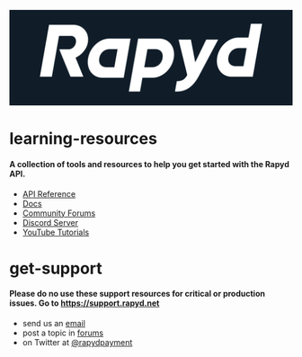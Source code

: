 ![Rapyd Payments](https://github.com/Rapyd-Samples/learning-resources/blob/main/gitjhub-logo%402x.png)

# learning-resources
#### A collection of tools and resources to help you get started with the Rapyd API. 

* [API Reference](https://docs.rapyd.net/build-with-rapyd/reference/api-reference)
* [Docs](https://docs.rapyd.net/build-with-rapyd/docs)
* [Community Forums](https://community.rapyd.net)
* [Discord Server](https://discord.rapyd.com)
* [YouTube Tutorials](https://www.youtube.com/channel/UCzqD46wVaSACHkUcB3eCjLg)

# get-support 
#### Please do no use these support resources for critical or production issues. Go to https://support.rapyd.net 

* send us an [email](mailto:community@rapyd.net)
* post a topic in [forums](https://community.rapyd.net)
* on Twitter at [@rapydpayment](https://twitter.com/RapydPayments)
